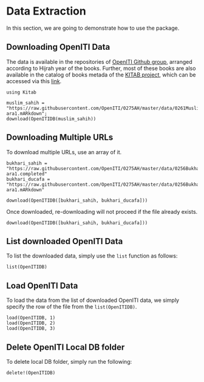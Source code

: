 # Data Extraction
In this section, we are going to demonstrate how to use the package.

## Downloading OpenITI Data
The data is available in the repositories of [OpenITI Github group](https://github.com/OpenITI), arranged according to Hijrah year of the books. Further, most of these books are also available in the catalog of books metada of the [KITAB project](https://kitab-project.org/), which can be accessed via this [link](https://kitab-corpus-metadata.azurewebsites.net/).
```@repl abc
using Kitab

muslim_sahih = "https://raw.githubusercontent.com/OpenITI/0275AH/master/data/0261Muslim/0261Muslim.Sahih/0261Muslim.Sahih.Shamela0001727-ara1.mARkdown";
download(OpenITIDB(muslim_sahih))
```
## Downloading Multiple URLs
To download multiple URLs, use an array of it.
```@repl abc
bukhari_sahih = "https://raw.githubusercontent.com/OpenITI/0275AH/master/data/0256Bukhari/0256Bukhari.Sahih/0256Bukhari.Sahih.JK000110-ara1.completed"
bukhari_ducafa = "https://raw.githubusercontent.com/OpenITI/0275AH/master/data/0256Bukhari/0256Bukhari.Ducafa/0256Bukhari.Ducafa.Shamela0008632-ara1.mARkdown"

download(OpenITIDB([bukhari_sahih, bukhari_ducafa]))
```
Once downloaded, re-downloading will not proceed if the file already exists.
```@repl abc
download(OpenITIDB([bukhari_sahih, bukhari_ducafa]))
```

## List downloaded OpenITI Data
To list the downloaded data, simply use the `list` function as follows:
```@repl abc
list(OpenITIDB)
```

## Load OpenITI Data
To load the data from the list of downloaded OpenITI data, we simply specify the row of the file from the `list(OpenITIDB)`.
```@repl abc
load(OpenITIDB, 1)
load(OpenITIDB, 2)
load(OpenITIDB, 3)
```

## Delete OpenITI Local DB folder
To delete local DB folder, simply run the following:
```@repl abc
delete!(OpenITIDB)
```